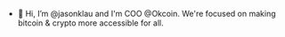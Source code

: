 - 👋 Hi, I’m @jasonklau and I'm COO @Okcoin. We're focused on making bitcoin & crypto more accessible for all.

<!---
jasonklau/jasonklau is a ✨ special ✨ repository because its `README.md` (this file) appears on your GitHub profile.
You can click the Preview link to take a look at your changes.
--->

